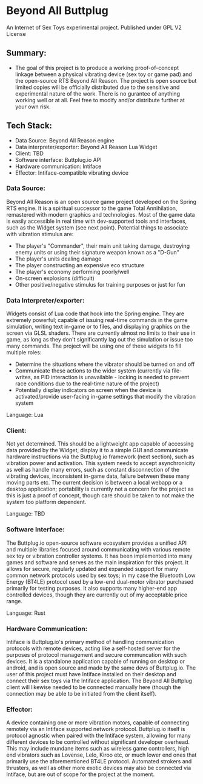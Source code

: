 # Beyond All Buttplug
An Internet of Sex Toys experimental project.
Published under GPL V2 License

## Summary:
- The goal of this project is to produce a working proof-of-concept linkage between a physical vibrating device (sex toy or game pad) and the open-source RTS Beyond All Reason. The project is open source but limited copies will be officially distributed due to the sensitive and experimental nature of the work. There is no gurantee of anything working well or at all. Feel free to modify and/or distribute further at your own risk.


## Tech Stack:
- Data Source: Beyond All Reason engine
- Data interpreter/exporter: Beyond All Reason Lua Widget
- Client: TBD
- Software interface: Buttplug.io API
- Hardware communication: Intiface
- Effector: Intiface-compatible vibrating device

### Data Source:
Beyond All Reason is an open source game project developed on the Spring RTS engine. It is a spiritual successor to the game Total Annihilation, remastered with modern graphics and technologies. Most of the game data is easily accessible in real time with dev-supported tools and interfaces, such as the Widget system (see next point). Potential things to associate with vibration stimulus are:
- The player's "Commander", their main unit taking damage, destroying enemy units or using their signature weapon known as a "D-Gun"
- The player's units dealing damage
- The player constructing an expensive eco structure
- The player's economy performing poorly/well
- On-screen explosions (difficult)
- Other positive/negative stimulus for training purposes or just for fun

### Data Interpreter/exporter:
Widgets consist of Lua code that hook into the Spring engine. They are extremely powerful; capable of issuing real-time commands in the game simulation, writing text in-game or to files, and displaying graphics on the screen via GLSL shaders. There are currently almost no limits to their use in game, as long as they don't significantly lag out the simulation or issue too many commands. The project will be using one of these widgets to fill multiple roles:
- Determine the situations where the vibrator should be turned on and off
- Communicate these actions to the wider system (currently via file-writes, as PID interaction is unavailable - locking is needed to prevent race conditions due to the real-time nature of the project)
- Potentially display indicators on screen when the device is activated/provide user-facing in-game settings that modify the vibration system

Language: Lua

### Client:

Not yet determined. This should be a lightweight app capable of accessing data provided by the Widget, display it to a simple GUI and communicate hardware instructions via the Buttplug.io framework (next section), such as vibration power and activation. This system needs to accept asynchronicity as well as handle many errors, such as constant disconnection of the vibrating devices, inconsistent in-game data, failure between these many moving parts etc. The current decision is between a local webapp or a desktop application; portability is currently not a concern for the project as this is just a proof of concept, though care should be taken to not make the system too platform dependent.

Language: TBD

### Software Interface:

The Buttplug.io open-source software ecosystem provides a unified API and multiple libraries focused around communicating with various remote sex toy or vibration controller systems. It has been implemented into many games and software and serves as the main inspiration for this project. It allows for secure, regularly updated and expanded support for many common network protocols used by sex toys; in my case the Bluetooth Low Energy (BT4LE) protocol used by a low-end dual-motor vibrator purchased primarily for testing purposes. It also supports many higher-end app controlled devices, though they are currently out of my acceptable price range.

Language: Rust

### Hardware Communication:

Intiface is Buttplug.io's primary method of handling communication protocols with remote devices, acting like a self-hosted server for the purposes of protocol management and secure communcation with such devices. It is a standalone application capable of running on desktop or android, and is open source and made by the same devs of Buttplug.io. The user of this project must have Intiface installed on their desktop and connect their sex toys via the Intiface application. The Beyond All Buttplug client will likewise needed to be connected manually here (though the connection may be able to be initiated from the client itself).

### Effector:

A device containing one or more vibration motors, capable of connecting remotely via an Intiface supported network protocol. Buttplug.io itself is protocol agnostic when paired with the Intiface system, allowing for many different devices to be controlled without significant developer overhead. This may include mundane items such as wireless game controllers, high end vibrators such as Lovense, Lelo, Kiroo etc, or much lower end ones that primarily use the aforementioned BT4LE protocol. Automated strokers and thrusters, as well as other more exotic devices may also be connected via Intiface, but are out of scope for the project at the moment.

